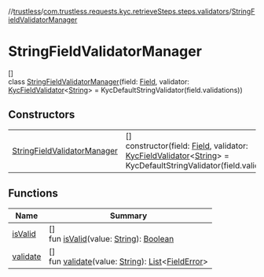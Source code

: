 //[trustless](../../../index.md)/[com.trustless.requests.kyc.retrieveSteps.steps.validators](../index.md)/[StringFieldValidatorManager](index.md)

# StringFieldValidatorManager

[]\
class [StringFieldValidatorManager](index.md)(field: [Field](../../com.trustless.requests.kyc.retrieveSteps/-field/index.md), validator: [KycFieldValidator](../-kyc-field-validator/index.md)&lt;[String](https://kotlinlang.org/api/latest/jvm/stdlib/kotlin/-string/index.html)&gt; = KycDefaultStringValidator(field.validations))

## Constructors

| | |
|---|---|
| [StringFieldValidatorManager](-string-field-validator-manager.md) | []<br>constructor(field: [Field](../../com.trustless.requests.kyc.retrieveSteps/-field/index.md), validator: [KycFieldValidator](../-kyc-field-validator/index.md)&lt;[String](https://kotlinlang.org/api/latest/jvm/stdlib/kotlin/-string/index.html)&gt; = KycDefaultStringValidator(field.validations)) |

## Functions

| Name | Summary |
|---|---|
| [isValid](is-valid.md) | []<br>fun [isValid](is-valid.md)(value: [String](https://kotlinlang.org/api/latest/jvm/stdlib/kotlin/-string/index.html)): [Boolean](https://kotlinlang.org/api/latest/jvm/stdlib/kotlin/-boolean/index.html) |
| [validate](validate.md) | []<br>fun [validate](validate.md)(value: [String](https://kotlinlang.org/api/latest/jvm/stdlib/kotlin/-string/index.html)): [List](https://kotlinlang.org/api/latest/jvm/stdlib/kotlin.collections/-list/index.html)&lt;[FieldError](../../com.trustless.requests.kyc.retrieveSteps.steps.fields/-field-error/index.md)&gt; |
